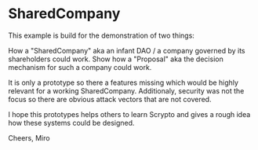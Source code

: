 # SharedCompany 

This example is build for the demonstration of two things:

How a "SharedCompany" aka an infant DAO / a company governed by its shareholders could work. 
Show how a "Proposal" aka the decision mechanism for such a company could work.

It is only a prototype so there a features missing which would be highly relevant for a working SharedCompany.
Additionaly, security was not the focus so there are obvious attack vectors that are not covered. 

I hope this prototypes helps others to learn Scrypto and gives a rough idea how these systems could be designed. 

Cheers, Miro 


